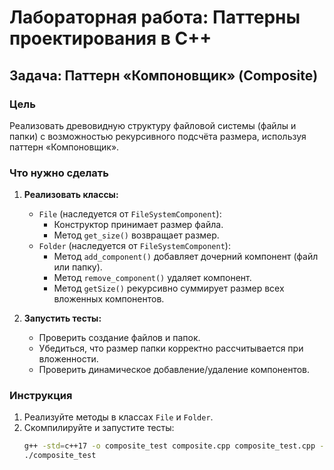 # Лабораторная работа: Паттерны проектирования в C++

## Задача: Паттерн «Компоновщик» (Composite)

### Цель
Реализовать древовидную структуру файловой системы (файлы и папки) с возможностью рекурсивного подсчёта размера, используя паттерн «Компоновщик».

### Что нужно сделать
1. **Реализовать классы:**
   - `File` (наследуется от `FileSystemComponent`):
     - Конструктор принимает размер файла.
     - Метод `get_size()` возвращает размер.
   - `Folder` (наследуется от `FileSystemComponent`):
     - Метод `add_component()` добавляет дочерний компонент (файл или папку).
     - Метод `remove_component()` удаляет компонент.
     - Метод `getSize()` рекурсивно суммирует размер всех вложенных компонентов.

2. **Запустить тесты:**
   - Проверить создание файлов и папок.
   - Убедиться, что размер папки корректно рассчитывается при вложенности.
   - Проверить динамическое добавление/удаление компонентов.

### Инструкция
1. Реализуйте методы в классах `File` и `Folder`.
2. Скомпилируйте и запустите тесты:
   ```bash
   g++ -std=c++17 -o composite_test composite.cpp composite_test.cpp -lgtest -lgtest_main -pthread
   ./composite_test